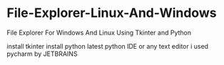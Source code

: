# File-Explorer-Linux-And-Windows
File Explorer For Windows And Linux Using Tkinter and Python


install tkinter 
install python latest
python IDE or any text editor
i used pycharm by JETBRAINS
